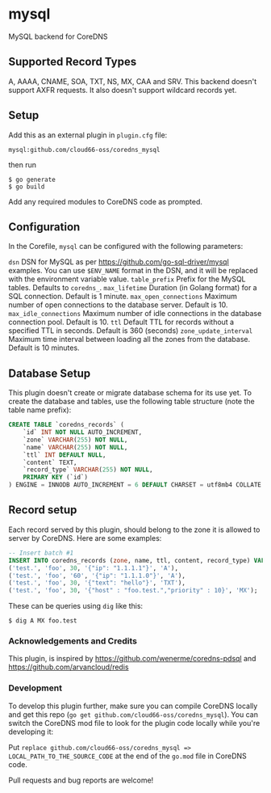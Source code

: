 # mysql
MySQL backend for CoreDNS

## Supported Record Types

A, AAAA, CNAME, SOA, TXT, NS, MX, CAA and SRV. This backend doesn't support AXFR requests. It also doesn't support wildcard records yet.

## Setup

Add this as an external plugin in `plugin.cfg` file: 

```
mysql:github.com/cloud66-oss/coredns_mysql
```

then run
 
```shell script
$ go generate
$ go build
```

Add any required modules to CoreDNS code as prompted.

## Configuration

In the Corefile, `mysql` can be configured with the following parameters:

`dsn` DSN for MySQL as per https://github.com/go-sql-driver/mysql examples. You can use `$ENV_NAME` format in the DSN, and it will be replaced with the environment variable value.
`table_prefix` Prefix for the MySQL tables. Defaults to `coredns_`.
`max_lifetime` Duration (in Golang format) for a SQL connection. Default is 1 minute.
`max_open_connections` Maximum number of open connections to the database server. Default is 10.
`max_idle_connections` Maximum number of idle connections in the database connection pool. Default is 10.
`ttl` Default TTL for records without a specified TTL in seconds. Default is 360 (seconds)
`zone_update_interval` Maximum time interval between loading all the zones from the database. Default is 10 minutes.

## Database Setup
This plugin doesn't create or migrate database schema for its use yet. To create the database and tables, use the following table structure (note the table name prefix):

```sql
CREATE TABLE `coredns_records` (
    `id` INT NOT NULL AUTO_INCREMENT,
	`zone` VARCHAR(255) NOT NULL,
	`name` VARCHAR(255) NOT NULL,
	`ttl` INT DEFAULT NULL,
	`content` TEXT,
	`record_type` VARCHAR(255) NOT NULL,
	PRIMARY KEY (`id`)
) ENGINE = INNODB AUTO_INCREMENT = 6 DEFAULT CHARSET = utf8mb4 COLLATE = utf8mb4_0900_ai_ci;
```

## Record setup
Each record served by this plugin, should belong to the zone it is allowed to server by CoreDNS. Here are some examples:

```sql
-- Insert batch #1
INSERT INTO coredns_records (zone, name, ttl, content, record_type) VALUES
('test.', 'foo', 30, '{"ip": "1.1.1.1"}', 'A'),
('test.', 'foo', '60', '{"ip": "1.1.1.0"}', 'A'),
('test.', 'foo', 30, '{"text": "hello"}', 'TXT'),
('test.', 'foo', 30, '{"host" : "foo.test.","priority" : 10}', 'MX');
```

These can be queries using `dig` like this:

```shell script
$ dig A MX foo.test 
```

### Acknowledgements and Credits
This plugin, is inspired by https://github.com/wenerme/coredns-pdsql and https://github.com/arvancloud/redis

### Development 
To develop this plugin further, make sure you can compile CoreDNS locally and get this repo (`go get github.com/cloud66-oss/coredns_mysql`). You can switch the CoreDNS mod file to look for the plugin code locally while you're developing it:

Put `replace github.com/cloud66-oss/coredns_mysql => LOCAL_PATH_TO_THE_SOURCE_CODE` at the end of the `go.mod` file in CoreDNS code. 

Pull requests and bug reports are welcome!


